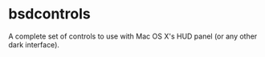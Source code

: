 bsdcontrols
===========

A complete set of controls to use with Mac OS X's HUD panel (or any other dark interface).
